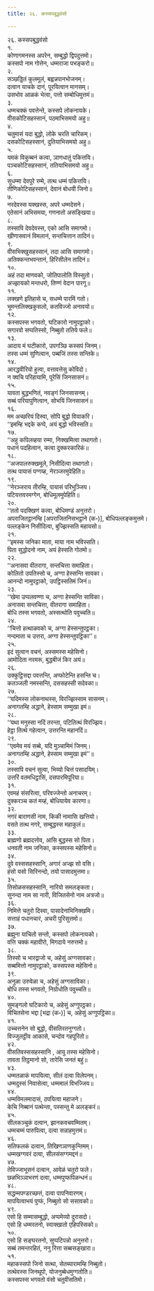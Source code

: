 ```yaml
---
title: २६. कस्सपबुद्धवंसो

---
```

२६. कस्सपबुद्धवंसो  
१.  
कोणागमनस्स अपरेन, सम्बुद्धो द्विपदुत्तमो।  
कस्सपो नाम गोत्तेन, धम्मराजा पभङ्करो॥  
२.  
सञ्छड्डितं कुलमूलं, बह्वन्नपानभोजनम्।  
दत्वान याचके दानं, पूरयित्वान मानसम्।  
उसभोव आळकं भेत्वा, पत्तो सम्बोधिमुत्तमं॥  
३.  
धम्मचक्कं पवत्तेन्ते, कस्सपे लोकनायके।  
वीसकोटिसहस्सानं, पठमाभिसमयो अहु॥  
४.  
चतुमासं यदा बुद्धो, लोके चरति चारिकम्।  
दसकोटिसहस्सानं, दुतियाभिसमयो अहु॥  
५.  
यमकं विकुब्बनं कत्वा, ञाणधातुं पकित्तयि।  
पञ्चकोटिसहस्सानं, ततियाभिसमयो अहु॥  
६.  
सुधम्मा देवपुरे रम्मे, तत्थ धम्मं पकित्तयि।  
तीणिकोटिसहस्सानं, देवानं बोधयी जिनो॥  
७.  
नरदेवस्स यक्खस्स, अपरे धम्मदेसने।  
एतेसानं अभिसमया, गणनातो असङ्खिया॥  
८.  
तस्सापि देवदेवस्स, एको आसि समागमो।  
खीणासवानं विमलानं, सन्तचित्तान तादिनं॥  
९.  
वीसभिक्खुसहस्सानं, तदा आसि समागमो।  
अतिक्कन्तभवन्तानं, हिरिसीलेन तादिनं॥  
१०.  
अहं तदा माणवको, जोतिपालोति विस्सुतो।  
अज्झायको मन्तधरो, तिण्णं वेदान पारगू॥  
११.  
लक्खणे इतिहासे च, सधम्मे पारमिं गतो।  
भूमन्तलिक्खकुसलो, कतविज्जो अनावयो॥  
१२.  
कस्सपस्स भगवतो, घटिकारो नामुपट्ठाको।  
सगारवो सप्पतिस्सो, निब्बुतो ततिये फले॥  
१३.  
आदाय मं घटीकारो, उपगञ्छि कस्सपं जिनम्।  
तस्स धम्मं सुणित्वान, पब्बजिं तस्स सन्तिके॥  
१४.  
आरद्धवीरियो हुत्वा, वत्तावत्तेसु कोविदो।  
न क्वचि परिहायामि, पूरेसिं जिनसासनं॥  
१५.  
यावता बुद्धभणितं, नवङ्गं जिनसासनम्।  
सब्बं परियापुणित्वान, सोभयिं जिनसासनं॥  
१६.  
मम अच्छरियं दिस्वा, सोपि बुद्धो वियाकरि।  
‘‘इमम्हि भद्दके कप्पे, अयं बुद्धो भविस्सति॥  
१७.  
‘‘अहु कपिलव्हया रम्मा, निक्खमित्वा तथागतो।  
पधानं पदहित्वान, कत्वा दुक्करकारिकं॥  
१८.  
‘‘अजपालरुक्खमूले, निसीदित्वा तथागतो।  
तत्थ पायासं पग्गय्ह, नेरञ्जरमुपेहिति॥  
१९.  
‘‘नेरञ्जराय तीरम्हि, पायासं परिभुञ्जिय।  
पटियत्तवरमग्गेन, बोधिमूलमुपेहिति॥  
२०.  
‘‘ततो पदक्खिणं कत्वा, बोधिमण्डं अनुत्तरो।  
अपराजितट्ठानम्हि [अपराजितनिसभट्ठाने (क॰)], बोधिपल्लङ्कमुत्तमे।  
पल्लङ्केन निसीदित्वा, बुज्झिस्सति महायसो॥  
२१.  
‘‘इमस्स जनिका माता, माया नाम भविस्सति।  
पिता सुद्धोदनो नाम, अयं हेस्सति गोतमो॥  
२२.  
‘‘अनासवा वीतरागा, सन्तचित्ता समाहिता।  
कोलितो उपतिस्सो च, अग्गा हेस्सन्ति सावका।  
आनन्दो नामुपट्ठाको, उपट्ठिस्सतिमं जिनं॥  
२३.  
‘‘खेमा उप्पलवण्णा च, अग्गा हेस्सन्ति साविका।  
अनासवा सन्तचित्ता, वीतरागा समाहिता।  
बोधि तस्स भगवतो, अस्सत्थोति पवुच्चति॥  
२४.  
‘‘चित्तो हत्थाळवको च, अग्गा हेस्सन्तुपट्ठका।  
नन्दमाता च उत्तरा, अग्गा हेस्सन्तुपट्ठिका’’॥  
२५.  
इदं सुत्वान वचनं, अस्समस्स महेसिनो।  
आमोदिता नरमरू, बुद्धबीजं किर अयं॥  
२६.  
उक्कुट्ठिसद्दा पवत्तन्ति, अप्फोटेन्ति हसन्ति च।  
कतञ्जली नमस्सन्ति, दससहस्सी सदेवका॥  
२७.  
‘‘यदिमस्स लोकनाथस्स, विरज्झिस्साम सासनम्।  
अनागतम्हि अद्धाने, हेस्साम सम्मुखा इमं॥  
२८.  
‘‘यथा मनुस्सा नदिं तरन्ता, पटितित्थं विरज्झिय।  
हेट्ठा तित्थे गहेत्वान, उत्तरन्ति महानदिं॥  
२९.  
‘‘एवमेव मयं सब्बे, यदि मुञ्चामिमं जिनम्।  
अनागतम्हि अद्धाने, हेस्साम सम्मुखा इमं’’॥  
३०.  
तस्सापि वचनं सुत्वा, भिय्यो चित्तं पसादयिम्।  
उत्तरिं वतमधिट्ठासिं, दसपारमिपूरिया॥  
३१.  
एवमहं संसरित्वा, परिवज्जेन्तो अनाचरम्।  
दुक्करञ्च कतं मय्हं, बोधियायेव कारणा॥  
३२.  
नगरं बाराणसी नाम, किकी नामासि खत्तियो।  
वसते तत्थ नगरे, सम्बुद्धस्स महाकुलं॥  
३३.  
ब्राह्मणो ब्रह्मदत्तोव, आसि बुद्धस्स सो पिता।  
धनवती नाम जनिका, कस्सपस्स महेसिनो॥  
३४.  
दुवे वस्ससहस्सानि, अगारं अज्झ सो वसि।  
हंसो यसो सिरिनन्दो, तयो पासादमुत्तमा॥  
३५.  
तिसोळससहस्सानि, नारियो समलङ्कता।  
सुनन्दा नाम सा नारी, विजितसेनो नाम अत्रजो॥  
३६.  
निमित्ते चतुरो दिस्वा, पासादेनाभिनिक्खमि।  
सत्ताहं पधानचारं, अचरी पुरिसुत्तमो॥  
३७.  
ब्रह्मुना याचितो सन्तो, कस्सपो लोकनायको।  
वत्ति चक्कं महावीरो, मिगदाये नरुत्तमो॥  
३८.  
तिस्सो च भारद्वाजो च, अहेसुं अग्गसावका।  
सब्बमित्तो नामुपट्ठाको, कस्सपस्स महेसिनो॥  
३९.  
अनुळा उरुवेळा च, अहेसुं अग्गसाविका।  
बोधि तस्स भगवतो, निग्रोधोति पवुच्चति॥  
४०.  
सुमङ्गलो घटिकारो च, अहेसुं अग्गुपट्ठका।  
विचितसेना भद्दा [भद्रा (क॰)] च, अहेसुं अग्गुपट्ठिका॥  
४१.  
उच्चत्तनेन सो बुद्धो, वीसतिरतनुग्गतो।  
विज्जुलट्ठीव आकासे, चन्दोव गहपूरितो॥  
४२.  
वीसतिवस्ससहस्सानि , आयु तस्स महेसिनो।  
तावता तिट्ठमानो सो, तारेसि जनतं बहुं॥  
४३.  
धम्मतळाकं मापयित्वा, सीलं दत्वा विलेपनम्।  
धम्मदुस्सं निवासेत्वा, धम्ममालं विभज्जिय॥  
४४.  
धम्मविमलमादासं, ठपयित्वा महाजने।  
केचि निब्बानं पत्थेन्ता, पस्सन्तु मे अलङ्करं॥  
४५.  
सीलकञ्चुकं दत्वान, झानकवचवम्मितम्।  
धम्मचम्मं पारुपित्वा, दत्वा सन्नाहमुत्तमं॥  
४६.  
सतिफलकं दत्वान, तिखिणञाणकुन्तिमम्।  
धम्मखग्गवरं दत्वा, सीलसंसग्गमद्दनं॥  
४७.  
तेविज्जाभूसनं दत्वान, आवेळं चतुरो फले।  
छळभिञ्ञाभरणं दत्वा, धम्मपुप्फपिळन्धनं॥  
४८.  
सद्धम्मपण्डरच्छत्तं, दत्वा पापनिवारणम्।  
मापयित्वाभयं पुप्फं, निब्बुतो सो ससावको॥  
४९.  
एसो हि सम्मासम्बुद्धो, अप्पमेय्यो दुरासदो।  
एसो हि धम्मरतनो, स्वाक्खातो एहिपस्सिको॥  
५०.  
एसो हि सङ्घरतनो, सुप्पटिपन्नो अनुत्तरो।  
सब्बं तमन्तरहितं, ननु रित्ता सब्बसङ्खारा॥  
५१.  
महाकस्सपो जिनो सत्था, सेतब्यारामम्हि निब्बुतो।  
तत्थेवस्स जिनथूपो, योजनुब्बेधमुग्गतोति॥  
कस्सपस्स भगवतो वंसो चतुवीसतिमो।  